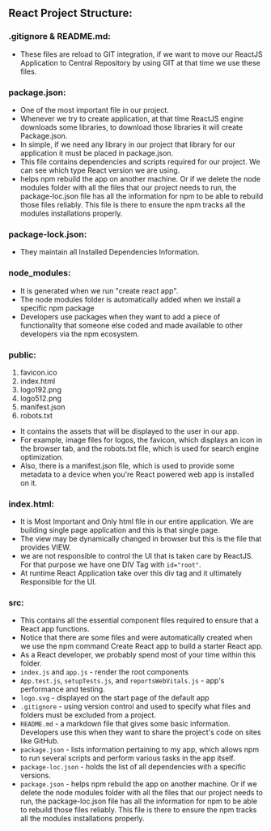## React Project Structure:

### .gitignore & README.md:
* These files are reload to GIT integration, if we want to move our ReactJS Application to Central Repository by using GIT at that time we use these files.

### package.json:
* One of the most important file in our project.
* Whenever we try to create application, at that time ReactJS engine downloads some libraries, to download those libraries it will create Package.json.
* In simple, if we need any library in our project that library for our application it must be placed in package.json.
* This file contains dependencies and scripts required for our project. We can see which type React version we are using.
* helps npm rebuild the app on another machine. Or if we delete the node modules folder with all the files that our project needs to run, the package-loc.json file has all the information for npm to be able to rebuild those files reliably. This file is there to ensure the npm tracks all the modules installations properly.

### package-lock.json:
* They maintain all Installed Dependencies Information.

### node_modules:
* It is generated when we run "create react app".
* The node modules folder is automatically added when we install a specific npm package
* Developers use packages when they want to add a piece of functionality that someone else coded and made available to other developers via the npm ecosystem.

### public:
1. favicon.ico 
2. index.html 
3. logo192.png 
4. logo512.png 
5. manifest.json 
6. robots.txt
* It contains the assets that will be displayed to the user in our app.
* For example, image files for logos, the favicon, which displays an icon in the browser tab, and the robots.txt file, which is used for search engine optimization.
* Also, there is a manifest.json file, which is used to provide some metadata to a device when you're React powered web app is installed on it. 

### index.html:
* It is Most Important and Only html file in our entire application. We are building single page application and this is that single page.
* The view may be dynamically changed in browser but this is the file that provides VIEW.
* we are not responsible to control the UI that is taken care by ReactJS. For that purpose we have one DIV Tag with `id="root"`.
* At runtime React Application take over this div tag and it ultimately Responsible for the UI.

### src:
* This contains all the essential component files required to ensure that a React app functions. 
* Notice that there are some files and were automatically created when we use the npm command Create React app to build a starter React app. 
* As a React developer, we probably spend most of your time within this folder.
* `index.js` and `app.js` - render the root components
* `App.test.js`, `setupTests.js`, and `reportsWebVitals.js` - app's performance and testing. 
* `logo.svg` - displayed on the start page of the default app
* `.gitignore` - using version control and used to specify what files and folders must be excluded from a project.  
* `README.md` - a markdown file that gives some basic information. Developers use this when they want to share the project's code on sites like GitHub. 
* `package.json` - lists information pertaining to my app, which allows npm to run several scripts and perform various tasks in the app itself.
* `package-loc.json` - holds the list of all dependencies with a specific versions. 
* `package.json` - helps npm rebuild the app on another machine. Or if we delete the node modules folder with all the files that our project needs to run, the package-loc.json file has all the information for npm to be able to rebuild those files reliably. This file is there to ensure the npm tracks all the modules installations properly.

